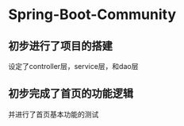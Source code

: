 # Spring-Boot-Community
## 初步进行了项目的搭建

设定了controller层，service层，和dao层

## 初步完成了首页的功能逻辑

并进行了首页基本功能的测试
